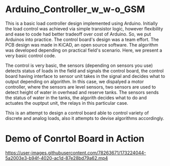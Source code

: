 # Arduino_Controller_w_w-o_GSM
This is a basic load controller design implemented using Arduino. Initially the load control was achieved via simple transistor logic, however flexibility and ease to code had better tradeoff over cost of Arduino.
So, we put Arduinos into practice. The control board's design was a team effort. The PCB design was made in KiCAD, an open source software. The algorithm was developed depending on practical field's scenario. Here, we present a very basic control code. 

The control is very basic, the sensors (depending on sensors you use) detects status of loads in the field and signals the control board, the control board having interface to sensor unit takes in the signal and decides what to output depending on algorithm. In this case, we dispalyed a motor controller, where the sensors are level sensors, two sensors are used to detect height of water in overhead and reserve tanks. The sensors sends the status of water in the tanks, the algorith decides what to do and actuates the ouptput unit, the relays in this particular case.

This is an attempt to design a control board able to control variety of discrete and analog loads, also it attempts to devise algorithms accordingly.

# Demo of Conrtol Board in Action

https://user-images.githubusercontent.com/78263671/173224044-5a2003e3-b94f-4020-ac1d-87e28bd79a62.mp4

